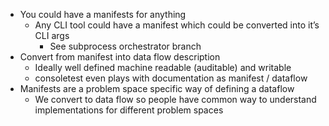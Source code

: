 - You could have a manifests for anything
  - Any CLI tool could have a manifest which could be converted into it’s CLI args
    - See subprocess orchestrator branch
- Convert from manifest into data flow description
  - Ideally well defined machine readable (auditable) and writable
  - consoletest even plays with documentation as manifest / dataflow
- Manifests are a problem space specific way of defining a dataflow
  - We convert to data flow so people have common way to understand implementations for different problem spaces